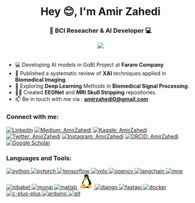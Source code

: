 <h1 align="center">Hey 😊, I'm Amir Zahedi</h1>
<h3 align="center">🧠 BCI Reseacher & AI Developer  💻</h3>
<div align="center">
<img  src="https://cdn.dribbble.com/users/517658/screenshots/1480070/brains_animation.1.gif" />
</div>
<br>

- 💻 Developing AI models in GoBI Project at **Fararo Company**
- 📑 Published a systematic review of **XAI** techniques applied in **Biomedical Imaging**.
- 🔭 Exploring **Deep Learning** Methods in **Biomedical Signal Processing**.
- 🧑‍💻 Created **EEGNet** and **MRI Skull Stripping** repositories.
- 📫 Be in touch with me via : **amirzahedi0@gmail.com**

<h3 align="left">Connect with me:</h3>

[![Linkedin](https://img.shields.io/badge/-Linkedin-blue?style=flat-square&logo=Linkedin&logoColor=white&link=https://www.linkedin.com/in/amrzhd)](https://www.linkedin.com/in/amrzhd)
[![Medium: AmirZahedi](https://img.shields.io/badge/-Medium-black?style=flat-square&logo=medium&logoColor=white&link=https://medium.com/@amrzhd)](https://medium.com/@amrzhd)
[![Kaggle: AmirZahedi](https://img.shields.io/badge/-Kaggle-20BEFF?style=flat-square&logo=Kaggle&logoColor=white&link=https://www.kaggle.com/amirzahedidareshoori)](https://www.kaggle.com/amrzhd)
[![Twitter: AmirZahedi](https://img.shields.io/badge/-Twitter-black?style=flat-square&logo=X&logoColor=white&link=https://twitter.com/theamrzhd)](https://twitter.com/theamrzhd)
[![Instagram: AmirZahedi](https://img.shields.io/badge/-Instagram-E4405F?style=flat-square&logo=Instagram&logoColor=white&link=https://www.instagram.com/amrzhd)](https://www.instagram.com/amrzhd)
[![ORCID: AmirZahedi](https://img.shields.io/badge/-ORCID-A6CE39?style=flat-square&logo=ORCID&logoColor=white&link=https://orcid.org/0009-0006-9537-7776)](https://orcid.org/0009-0006-9537-7776)
[![Google Scholar](https://img.shields.io/badge/Google%20Scholar-4285F4?style=flat-square&logo=google-scholar&logoColor=white)](https://scholar.google.com/citations?user=3FiySpQAAAAJ&hl=en)

<h3 align="left">Languages and Tools:</h3>
<a href="https://www.python.org/" target="_blank" rel="noreferrer"> <img src="https://cdn-icons-png.flaticon.com/128/5968/5968350.png" alt="python" width="40" height="40"/> </a>
<a href="https://pytorch.org/" target="_blank" rel="noreferrer"> <img src="https://img.icons8.com/fluency/40/pytorch.png" alt="pytorch" width="40" height="40"/> </a>
<a href="https://www.tensorflow.org/" target="_blank" rel="noreferrer"> <img src="https://github.com/user-attachments/assets/57803fe9-14dd-4a6a-8bc2-0da786284f4e" alt="tensorflow" width="40" height="40"/> </a>
<a href="https://docs.ultralytics.com/" target="_blank" rel="noreferrer"> <img src="https://cdn.analyticsvidhya.com/wp-content/uploads/2021/08/23151yolov5.png" alt="yolo" width="70" height="40"/> </a>
<a href="https://opencv.org/" target="_blank" rel="noreferrer"> <img src="https://raw.githubusercontent.com/wiki/opencv/opencv/logo/OpenCV_logo_no_text.png" alt="opencv" width="40" height="40"/> </a>
<a href="https://www.langchain.com/" target="_blank" rel="noreferrer"> <img src="https://registry.npmmirror.com/@lobehub/icons-static-png/1.13.0/files/dark/langchain.png" alt="langchain" width="40" height="40"/> </a>
<a href="https://mne.tools/" target="_blank" rel="noreferrer"> <img src="https://mne.tools/mne-realtime/_static/mne.svg" alt="mne" width="60" height="40"/> </a>
<a href="https://nipy.org/nibabel/" target="_blank" rel="noreferrer"> <img src="https://nipy.org/nibabel/_static/nibabel-logo.svg" alt="nibabel" width="40" height="40"/> </a>
<a href="https://monai.io/" target="_blank" rel="noreferrer"> <img src="https://avatars.githubusercontent.com/u/56449156?s=280&v=4" alt="monai" width="40" height="40"/> </a>
<a href="https://www.mathworks.com/" target="_blank" rel="noreferrer"> <img src="https://upload.wikimedia.org/wikipedia/commons/2/21/Matlab_Logo.png" alt="matlab" width="40" height="40"/> </a>
<a href="https://www.linux.org/" target="_blank" rel="noreferrer"> <img src="https://raw.githubusercontent.com/devicons/devicon/master/icons/linux/linux-original.svg" alt="linux" width="40" height="40"/> </a>
<a href="https://www.djangoproject.com/" target="_blank" rel="noreferrer"> <img src="https://img.icons8.com/external-tal-revivo-filled-tal-revivo/40/000000/external-django-a-high-level-python-web-framework-that-encourages-rapid-development-logo-filled-tal-revivo.png" alt="django" width="40" height="40"/> </a>
<a href="https://fastapi.tiangolo.com/" target="_blank" rel="noreferrer"> <img src="https://cdn.worldvectorlogo.com/logos/fastapi.svg" alt="fastapi" width="40" height="40"/> </a>
<a href="https://www.docker.com/" target="_blank" rel="noreferrer"> <img src="https://img.icons8.com/fluency/40/docker.png" alt="docker" width="40" height="40"/> </a>
<a href="https://cplusplus.com/" target="_blank" rel="noreferrer"> <img src="https://img.icons8.com/color/40/c-plus-plus-logo.png" alt="c-plus-plus" width="40" height="40"/> </a>
<a href="https://www.arduino.cc/" target="_blank" rel="noreferrer"> <img src="https://cdn.worldvectorlogo.com/logos/arduino-1.svg" alt="arduino" width="40" height="40"/> </a> 
<a href="https://git-scm.com/" target="_blank" rel="noreferrer"> <img src="https://www.vectorlogo.zone/logos/git-scm/git-scm-icon.svg" alt="git" width="40" height="40"/> </a>

